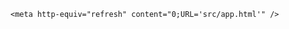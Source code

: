 <html>
  <head>      

    <meta http-equiv="refresh" content="0;URL='src/app.html'" />    
  </head>    
  <body> 
    
  </body>  
</html>
